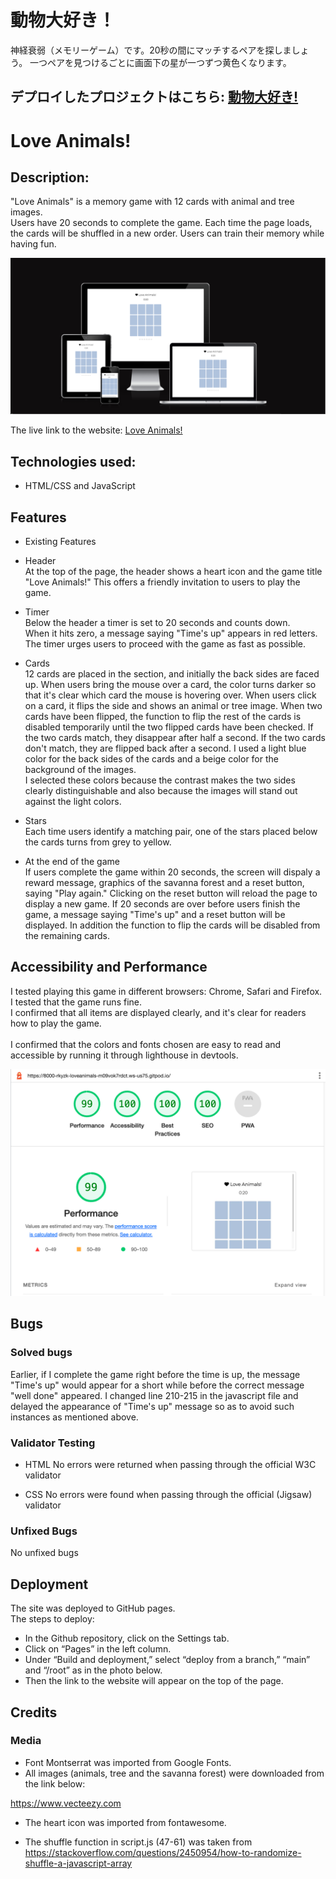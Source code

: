 # 動物大好き！

神経衰弱（メモリーゲーム）です。20秒の間にマッチするペアを探しましょう。
一つペアを見つけるごとに画面下の星が一つずつ黄色くなります。

デプロイしたプロジェクトはこちら: [動物大好き!](https://rkyzk.github.io/love-animals/)
---
# Love Animals!

## Description: 
"Love Animals" is a memory game with 12 cards with animal and tree images.  
Users have 20 seconds to complete the game. Each time the page loads, 
the cards will be shuffled in a new order. Users can train their memory while having fun. 

![responsiveness](assets/images/readme/responsiveness.png)

The live link to the website: [Love Animals!](https://rkyzk.github.io/love-animals/)

## Technologies used: 
* HTML/CSS and JavaScript

## Features
* Existing Features
- Header<br/> 
At the top of the page, the header shows a heart icon and the game title "Love Animals!"
This offers a friendly invitation to users to play the game.

- Timer<br/> 
Below the header a timer is set to 20 seconds and counts down.  
When it hits zero, a message saying "Time's up" appears in red letters.
The timer urges users to proceed with the game as fast as possible.    

- Cards<br/> 
12 cards are placed in the section, and initially the back sides are faced up.
When users bring the mouse over a card, the color turns darker so that it's clear
which card the mouse is hovering over.
When users click on a card, it flips the side and shows an animal or tree image. 
When two cards have been flipped, the function to flip the rest of the cards is disabled
temporarily until the two flipped cards have been checked. 
If the two cards match, they disappear after half a second.
If the two cards don't match, they are flipped back after a second.
I used a light blue color for the back sides of the cards and a beige color for the background 
of the images.  
I selected these colors because the contrast makes the two sides clearly distinguishable and also because the images will stand out against the light colors.  

- Stars<br/> 
Each time users identify a matching pair, one of the stars placed below the cards turns from grey to yellow.

- At the end of the game<br/>
If users complete the game within 20 seconds, the screen will dispaly a reward message, 
graphics of the savanna forest and a reset button, saying "Play again."
Clicking on the reset button will reload the page to display a new game.
If 20 seconds are over before users finish the game, a message saying "Time's up" and
a reset button will be displayed. In addition the function to flip the cards will be disabled from the remaining cards.
  
## Accessibility and Performance 

I tested playing this game in different browsers: Chrome, Safari and Firefox.<br/>
I tested that the game runs fine.<br/>
I confirmed that all items are displayed clearly, and it's clear for readers how to play the game.<br/>  
I confirmed that the colors and fonts chosen are easy to read and accessible by running it through lighthouse in devtools. 

![Lighthouse](assets/images/readme/lighthouse.png)

## Bugs 

### Solved bugs
Earlier, if I complete the game right before the time is up, the message "Time's up" would appear 
for a short while before the correct message "well done" appeared.
I changed line 210-215 in the javascript file and delayed the appearance of "Time's up" message 
so as to avoid such instances as mentioned above.  

### Validator Testing 
* HTML
No errors were returned when passing through the official W3C validator

* CSS
No errors were found when passing through the official (Jigsaw) validator

### Unfixed Bugs 
No unfixed bugs

## Deployment
The site was deployed to GitHub pages.  
The steps to deploy: 
* In the Github repository, click on the Settings tab.
* Click on “Pages” in the left column.
* Under “Build and deployment,” select “deploy from a branch,” “main” and “/root” as in the photo below.
* Then the link to the website will appear on the top of the page. 

## Credits
### Media
* Font Montserrat was imported from Google Fonts.
* All images (animals, tree and the savanna forest) were downloaded from the link below:

https://www.vecteezy.com

* The heart icon was imported from fontawesome.

* The shuffle function in script.js (47-61) was taken from https://stackoverflow.com/questions/2450954/how-to-randomize-shuffle-a-javascript-array

